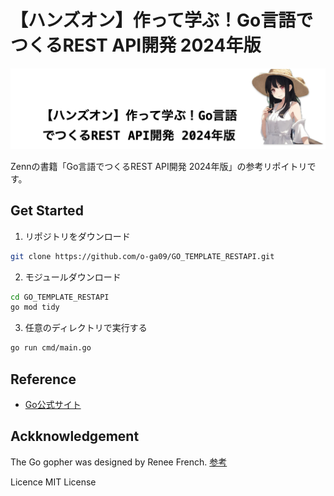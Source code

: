# 【ハンズオン】作って学ぶ！Go言語でつくるREST API開発 2024年版

<img src="./docs/image.png">

Zennの書籍「Go言語でつくるREST API開発 2024年版」の参考リポイトリです。

## Get Started

1. リポジトリをダウンロード

```bash
git clone https://github.com/o-ga09/GO_TEMPLATE_RESTAPI.git
```

2. モジュールダウンロード

```bash
cd GO_TEMPLATE_RESTAPI
go mod tidy
```

3. 任意のディレクトリで実行する

```bash
go run cmd/main.go
```

## Reference

- [Go公式サイト](https://go.dev/)

## Ackknowledgement

The Go gopher was designed by Renee French. [参考](http://reneefrench.blogspot.com/)

Licence MIT License